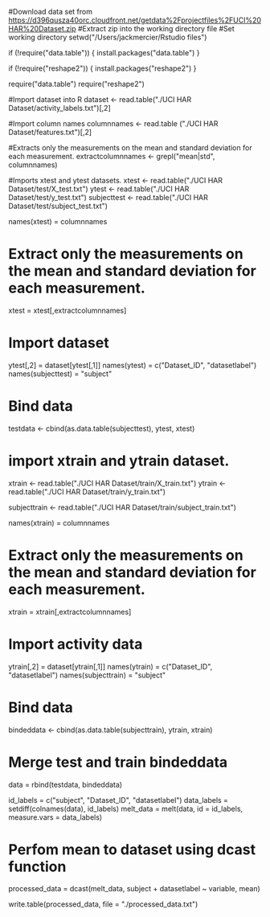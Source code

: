 #Download data set from https://d396qusza40orc.cloudfront.net/getdata%2Fprojectfiles%2FUCI%20HAR%20Dataset.zip
#Extract zip into the working directory file
#Set working directory 
setwd("/Users/jackmercier/Rstudio files")

if (!require("data.table")) {
  install.packages("data.table")
}

if (!require("reshape2")) {
  install.packages("reshape2")
}

require("data.table")
require("reshape2")

#Import dataset into R
dataset <- read.table("./UCI HAR Dataset/activity_labels.txt")[,2]

#Import column names
columnnames <- read.table ("./UCI HAR Dataset/features.txt")[,2]

#Extracts only the measurements on the mean and standard deviation for each measurement.
extractcolumnnames <- grepl("mean|std", columnnames)

#Imports xtest and ytest datasets.
xtest <- read.table("./UCI HAR Dataset/test/X_test.txt")
ytest <- read.table("./UCI HAR Dataset/test/y_test.txt")
subjecttest <- read.table("./UCI HAR Dataset/test/subject_test.txt")

names(xtest) = columnnames

# Extract only the measurements on the mean and standard deviation for each measurement.
xtest = xtest[,extractcolumnnames]

# Import dataset
ytest[,2] = dataset[ytest[,1]]
names(ytest) = c("Dataset_ID", "datasetlabel")
names(subjecttest) = "subject"

# Bind data
testdata <- cbind(as.data.table(subjecttest), ytest, xtest)

#  import xtrain and ytrain dataset.
xtrain <- read.table("./UCI HAR Dataset/train/X_train.txt")
ytrain <- read.table("./UCI HAR Dataset/train/y_train.txt")

subjecttrain <- read.table("./UCI HAR Dataset/train/subject_train.txt")

names(xtrain) = columnnames

# Extract only the measurements on the mean and standard deviation for each measurement.
xtrain = xtrain[,extractcolumnnames]

# Import activity data
ytrain[,2] = dataset[ytrain[,1]]
names(ytrain) = c("Dataset_ID", "datasetlabel")
names(subjecttrain) = "subject"


# Bind data
bindeddata <- cbind(as.data.table(subjecttrain), ytrain, xtrain)


# Merge test and train bindeddata
data = rbind(testdata, bindeddata)

id_labels   = c("subject", "Dataset_ID", "datasetlabel")
data_labels = setdiff(colnames(data), id_labels)
melt_data      = melt(data, id = id_labels, measure.vars = data_labels)

# Perfom mean to dataset using dcast function
processed_data  = dcast(melt_data, subject + datasetlabel ~ variable, mean)

write.table(processed_data, file = "./processed_data.txt")
